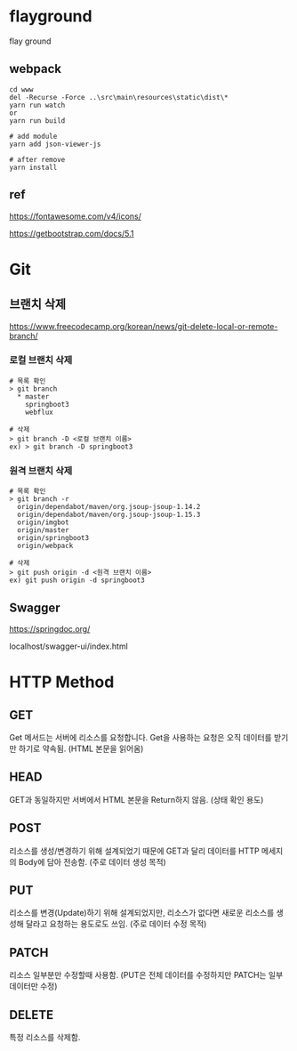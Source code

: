 # flayground

flay ground

## webpack

```
cd www
del -Recurse -Force ..\src\main\resources\static\dist\*
yarn run watch
or
yarn run build

# add module
yarn add json-viewer-js

# after remove
yarn install
```

## ref

https://fontawesome.com/v4/icons/

https://getbootstrap.com/docs/5.1

# Git

## 브랜치 삭제

https://www.freecodecamp.org/korean/news/git-delete-local-or-remote-branch/

### 로컬 브랜치 삭제

    # 목록 확인
    > git branch
      * master
        springboot3
        webflux

    # 삭제
    > git branch -D <로컬 브랜치 이름>
    ex) > git branch -D springboot3

### 원격 브랜치 삭제

    # 목록 확인
    > git branch -r
      origin/dependabot/maven/org.jsoup-jsoup-1.14.2
      origin/dependabot/maven/org.jsoup-jsoup-1.15.3
      origin/imgbot
      origin/master
      origin/springboot3
      origin/webpack

    # 삭제
    > git push origin -d <원격 브랜치 이름>
    ex) git push origin -d springboot3

## Swagger

  https://springdoc.org/

  localhost/swagger-ui/index.html

# HTTP Method

## GET 
Get 메서드는 서버에 리소스를 요청합니다. Get을 사용하는 요청은 오직 데이터를 받기만 하기로 약속됨. (HTML 본문을 읽어옴)
 
## HEAD
GET과 동일하지만 서버에서 HTML 본문을 Return하지 않음. (상태 확인 용도)
 
## POST
리소스를 생성/변경하기 위해 설계되었기 때문에 GET과 달리 데이터를 HTTP 메세지의 Body에 담아 전송함. (주로 데이터 생성 목적)

## PUT
리소스를 변경(Update)하기 위해 설계되었지만, 리소스가 없다면 새로운 리소스를 생성해 달라고 요청하는 용도로도 쓰임. (주로 데이터 수정 목적)

## PATCH
리소스 일부분만 수정할때 사용함. (PUT은 전체 데이터를 수정하지만 PATCH는 일부 데이터만 수정)

## DELETE
특정 리소스를 삭제함.
